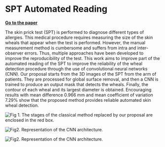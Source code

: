 # SPT Automated Reading

[**Go to the paper**](https://link-url-here.org)

The skin prick test (SPT) is performed to diagnose different types of allergies. This medical procedure requires measuring the size of the skin wheals that appear when the test is performed. However, the manual measurement method is cumbersome and suffers from intra and inter-observer errors. Thus, multiple approaches have been developed to improve the reproducibility of the test. This work aims to improve part of the automated reading of the SPT to improve the reliability of the wheal detection procedure through the use of convolutional neural networks (CNN). Our proposal starts from the 3D images of the SPT from the arm of patients. They are processed for global surface removal, and then a CNN is trained to produce an output mask that detects the wheals. Finally, the contour of each wheal and its largest diameter is obtained. Encouraging results with mean difference 0.966 mm and mean coefficient of variation 7.29% show that the proposed method provides reliable automated skin wheal detection.

![Fig 1. The stages of the classical method replaced by our proposal are enclosed in the red box.](https://imgur.com/a/2PZQ8sy)

![Fig2. Representation of the CNN architecture.](https://imgur.com/a/wWNmbS1)

![Fig2. Representation of the CNN architecture.]([http://url/to/img.png](https://imgur.com/a/dCZkNU0))
